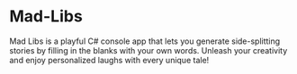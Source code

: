 # Mad-Libs
Mad Libs is a playful C# console app that lets you generate side-splitting stories by filling in the blanks with your own words. Unleash your creativity and enjoy personalized laughs with every unique tale!
